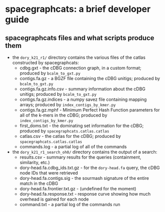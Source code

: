 # spacegraphcats: a brief developer guide

## spacegraphcats files and what scripts produce them

* the `dory_k21_r1/` directory contains the various files of the catlas constructed by spacegraphcats:
    * cdbg.gxt - the cDBG connection graph, in a custom format; produced by `bcalm_to_gxt.py`
    * contigs.fa.gz - a BGZF file containing the cDBG unitigs; produced by `bcalm_to_gxt.py`
    * contigs.fa.gz.info.csv - summary information about the cDBG unitigs; produced by `bcalm_to_gxt.py`
    * contigs.fa.gz.indices - a numpy savez file containing mapping arrays; produced by `index_contigs_by_kmer.py`
    * contigs.fa.gz.mphf - Minimum Perfect Hash Function parameters for all of the k-mers in the cDBG; produced by `index_contigs_by_kmer.py`
    * first_doms.txt - the dominating set information for the cDBG; produced by `spacegraphcats.catlas.catlas`
    * catlas.csv - the catlas for the cDBG; produced by `spacegraphcats.catlas.catlas`
    * commands.log - a partial log of all of the commands
* the `dory_k21_r1_search_oh0/` directory contains the output of a search:
    * results.csv - summary results for the queries (containment, similarity, etc.)
    * dory-head.fa.cdbg_ids.txt.gz - for the `dory-head.fa` query, the cDBG node IDs that were retrieved
    * dory-head.fa.contigs.sig - the sourmash signature of the entire match in the cDBG
    * dory-head.fa.frontier.txt.gz - (undefined for the moment)
    * dory-head.fa.response.txt - response curve showing how much overhead is gained for each node
    * command.txt - a partial log of the commands run

